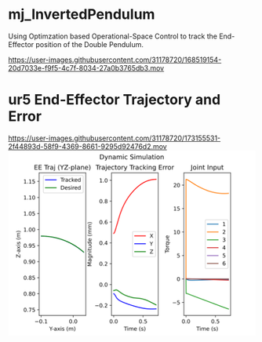 # mj_InvertedPendulum
Using Optimzation based Operational-Space Control to track the End-Effector position of the Double Pendulum.

https://user-images.githubusercontent.com/31178720/168519154-20d7033e-f9f5-4c7f-8034-27a0b3765db3.mov

# ur5 End-Effector Trajectory and Error
https://user-images.githubusercontent.com/31178720/173155531-2f44893d-58f9-4369-8661-9295d92476d2.mov
![OSC ur5 EE Traj and Eror](src/ur5.svg)
